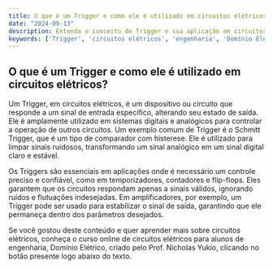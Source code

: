 ```yaml
---
title: O que é um Trigger e como ele é utilizado em circuitos elétricos?
date: "2024-09-13"
description: Entenda o conceito de Trigger e sua aplicação em circuitos elétricos.
keywords: ['Trigger', 'circuitos elétricos', 'engenharia', 'Domínio Elétrico', 'amplificador']
---
```


## O que é um Trigger e como ele é utilizado em circuitos elétricos?

Um Trigger, em circuitos elétricos, é um dispositivo ou circuito que responde a um sinal de entrada específico, alterando seu estado de saída. Ele é amplamente utilizado em sistemas digitais e analógicos para controlar a operação de outros circuitos. Um exemplo comum de Trigger é o Schmitt Trigger, que é um tipo de comparador com histerese. Ele é utilizado para limpar sinais ruidosos, transformando um sinal analógico em um sinal digital claro e estável.

Os Triggers são essenciais em aplicações onde é necessário um controle preciso e confiável, como em temporizadores, contadores e flip-flops. Eles garantem que os circuitos respondam apenas a sinais válidos, ignorando ruídos e flutuações indesejadas. Em amplificadores, por exemplo, um Trigger pode ser usado para estabilizar o sinal de saída, garantindo que ele permaneça dentro dos parâmetros desejados.

Se você gostou deste conteúdo e quer aprender mais sobre circuitos elétricos, conheça o curso online de circuitos elétricos para alunos de engenharia, Domínio Elétrico, criado pelo Prof. Nicholas Yukio, clicando no botão presente logo abaixo do texto.